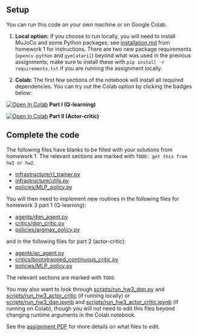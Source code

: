 ## Setup

You can run this code on your own machine or on Google Colab. 

1. **Local option:** If you choose to run locally, you will need to install MuJoCo and some Python packages; see [installation.md](../hw1/installation.md) from homework 1 for instructions. There are two new package requirements (`opencv-python` and `gym[atari]`) beyond what was used in the previous assignments; make sure to install these with `pip install -r requirements.txt` if you are running the assignment locally.

2. **Colab:** The first few sections of the notebook will install all required dependencies. You can try out the Colab option by clicking the badges below:

[![Open In Colab](https://colab.research.google.com/assets/colab-badge.svg)](https://colab.research.google.com/github/berkeleydeeprlcourse/homework_fall2020/blob/master/hw3/cs285/scripts/run_hw3_dqn.ipynb) **Part I (Q-learning)** 

[![Open In Colab](https://colab.research.google.com/assets/colab-badge.svg)](https://colab.research.google.com/github/berkeleydeeprlcourse/homework_fall2020/blob/master/hw3/cs285/scripts/run_hw3_actor_critic.ipynb)     **Part II (Actor-critic)** 

## Complete the code

The following files have blanks to be filled with your solutions from homework 1. The relevant sections are marked with `TODO: get this from hw1 or hw2`.

- [infrastructure/rl_trainer.py](cs285/infrastructure/rl_trainer.py)
- [infrastructure/utils.py](cs285/infrastructure/utils.py)
- [policies/MLP_policy.py](cs285/policies/MLP_policy.py)

You will then need to implement new routines in the following files for homework 3 part 1 (Q-learning):
- [agents/dqn_agent.py](cs285/agents/dqn_agent.py)
- [critics/dqn_critic.py](cs285/critics/dqn_critic.py)
- [policies/argmax_policy.py](cs285/policies/argmax_policy.py)

and in the following files for part 2 (actor-critic):
- [agents/ac_agent.py](cs285/agents/ac_agent.py)
- [critics/bootstrapped_continuous_critic.py](cs285/critics/bootstrapped_continuous_critic.py)
- [policies/MLP_policy.py](cs285/policies/MLP_policy.py)

The relevant sections are marked with `TODO`.

You may also want to look through [scripts/run_hw3_dqn.py](cs285/scripts/run_hw3_dqn.py) and [scripts/run_hw3_actor_critic](cs285/scripts/run_hw3_actor_critic.py) (if running locally) or [scripts/run_hw3_dqn.ipynb](cs285/scripts/run_hw3.ipynb) and [scripts/run_hw3_actor_critic.ipynb](cs285/scripts/run_hw3_actor_critic.ipynb) (if running on Colab), though you will not need to edit this files beyond changing runtime arguments in the Colab notebook.

See the [assignment PDF](cs285_hw3.pdf) for more details on what files to edit.

